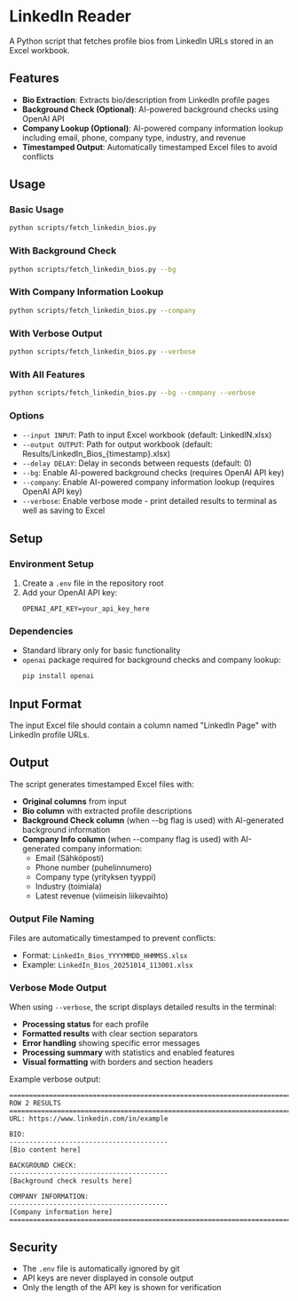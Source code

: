 # LinkedIn Reader

A Python script that fetches profile bios from LinkedIn URLs stored in an Excel workbook.

## Features

- **Bio Extraction**: Extracts bio/description from LinkedIn profile pages
- **Background Check (Optional)**: AI-powered background checks using OpenAI API
- **Company Lookup (Optional)**: AI-powered company information lookup including email, phone, company type, industry, and revenue
- **Timestamped Output**: Automatically timestamped Excel files to avoid conflicts

## Usage

### Basic Usage
```bash
python scripts/fetch_linkedin_bios.py
```

### With Background Check
```bash
python scripts/fetch_linkedin_bios.py --bg
```

### With Company Information Lookup
```bash
python scripts/fetch_linkedin_bios.py --company
```

### With Verbose Output
```bash
python scripts/fetch_linkedin_bios.py --verbose
```

### With All Features
```bash
python scripts/fetch_linkedin_bios.py --bg --company --verbose
```

### Options
- `--input INPUT`: Path to input Excel workbook (default: LinkedIN.xlsx)
- `--output OUTPUT`: Path for output workbook (default: Results/LinkedIn_Bios_{timestamp}.xlsx)
- `--delay DELAY`: Delay in seconds between requests (default: 0)
- `--bg`: Enable AI-powered background checks (requires OpenAI API key)
- `--company`: Enable AI-powered company information lookup (requires OpenAI API key)
- `--verbose`: Enable verbose mode - print detailed results to terminal as well as saving to Excel

## Setup

### Environment Setup
1. Create a `.env` file in the repository root
2. Add your OpenAI API key:
   ```
   OPENAI_API_KEY=your_api_key_here
   ```

### Dependencies
- Standard library only for basic functionality
- `openai` package required for background checks and company lookup:
  ```bash
  pip install openai
  ```

## Input Format

The input Excel file should contain a column named "LinkedIn Page" with LinkedIn profile URLs.

## Output

The script generates timestamped Excel files with:
- **Original columns** from input
- **Bio column** with extracted profile descriptions
- **Background Check column** (when --bg flag is used) with AI-generated background information
- **Company Info column** (when --company flag is used) with AI-generated company information:
  - Email (Sähköposti)
  - Phone number (puhelinnumero)
  - Company type (yrityksen tyyppi)
  - Industry (toimiala)
  - Latest revenue (viimeisin liikevaihto)

### Output File Naming
Files are automatically timestamped to prevent conflicts:
- Format: `LinkedIn_Bios_YYYYMMDD_HHMMSS.xlsx`
- Example: `LinkedIn_Bios_20251014_113001.xlsx`

### Verbose Mode Output
When using `--verbose`, the script displays detailed results in the terminal:
- **Processing status** for each profile
- **Formatted results** with clear section separators
- **Error handling** showing specific error messages
- **Processing summary** with statistics and enabled features
- **Visual formatting** with borders and section headers

Example verbose output:
```
================================================================================
ROW 2 RESULTS
================================================================================
URL: https://www.linkedin.com/in/example

BIO:
----------------------------------------
[Bio content here]

BACKGROUND CHECK:
----------------------------------------
[Background check results here]

COMPANY INFORMATION:
----------------------------------------
[Company information here]
================================================================================
```

## Security

- The `.env` file is automatically ignored by git
- API keys are never displayed in console output
- Only the length of the API key is shown for verification